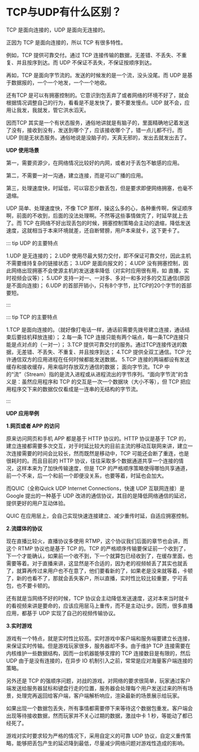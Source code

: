 # TCP与UDP有什么区别？

TCP 是面向连接的，UDP 是面向无连接的。

正因为 TCP 是面向连接的，所以 TCP 有很多特性。

例如，TCP 提供可靠交付。通过 TCP 连接传输的数据，无差错、不丢失、不重复、并且按序到达。而 UDP 不保证不丢失，不保证按顺序到达。

再如，TCP 是面向字节流的。发送的时候发的是一个流，没头没尾。而 UDP 是基于数据报的，一个一个地发，一个一个地收。

还有TCP 是可以有拥塞控制的。它意识到包丢弃了或者网络的环境不好了，就会根据情况调整自己的行为，看看是不是发快了，要不要发慢点。UDP 就不会，应用让我发，我就发，管它洪水滔天。

因而TCP 其实是一个有状态服务，通俗地讲就是有脑子的，里面精确地记着发送了没有，接收到没有，发送到哪个了，应该接收哪个了，错一点儿都不行。而 UDP 则是无状态服务。通俗地说是没脑子的，天真无邪的，发出去就发出去了。

**UDP 使用场景**

第一，需要资源少，在网络情况比较好的内网，或者对于丢包不敏感的应用。

第二，不需要一对一沟通，建立连接，而是可以广播的应用。

第三，处理速度快，时延低，可以容忍少数丢包，但是要求即便网络拥塞，也毫不退缩。


UDP 简单、处理速度快，不像 TCP 那样，操这么多的心，各种重传啊，保证顺序啊，前面的不收到，后面的没法处理啊。不然等这些事情做完了，时延早就上去了。而 TCP 在网络不好出现丢包的时候，拥塞控制策略会主动的退缩，降低发送速度，这就相当于本来环境就差，还自断臂膀，用户本来就卡，这下更卡了。


::: tip UDP 的主要特点

1.UDP 是无连接的；
2.UDP 使用尽最大努力交付，即不保证可靠交付，因此主机不需要维持复杂的链接状态；
3.UDP 是面向报文的； 
4.UDP 没有拥塞控制，因此网络出现拥塞不会使源主机的发送速率降低（对实时应用很有用，如 直播，实时视频会议等）； 
5.UDP 支持一对一、一对多、多对一和多对多的交互通信(原因是不面向连接)； 
6.UDP 的首部开销小，只有8个字节，比TCP的20个字节的首部要短。

:::  

::: tip TCP 的主要特点

1.TCP 是面向连接的。（就好像打电话一样，通话前需要先拨号建立连接，通话结束后要挂机释放连接）； 
2.每一条 TCP 连接只能有两个端点，每一条TCP连接只能是点对点的（一对一）； 
3.TCP 提供可靠交付的服务。通过TCP连接传送的数据，无差错、不丢失、不重复、并且按序到达； 
4.TCP 提供全双工通信。TCP 允许通信双方的应用进程在任何时候都能发送数据。
5.TCP 连接的两端都设有发送缓存和接收缓存，用来临时存放双方通信的数据； 面向字节流。TCP 中的“流”（Stream）指的是流入进程或从进程流出的字节序列。“面向字节流”的含义是：虽然应用程序和 TCP 的交互是一次一个数据块（大小不等），但 TCP 把应用程序交下来的数据仅仅看成是一连串的无结构的字节流。

:::  
  

**UDP 应用举例**

**1.网页或者 APP 的访问**

原来访问网页和手机 APP 都是基于 HTTP 协议的。HTTP 协议是基于 TCP 的，建立连接都需要多次交互，对于时延比较大的目前主流的移动互联网来讲，建立一次连接需要的时间会比较长，然而既然是移动中，TCP 可能还会断了重连，也是很耗时的。而且目前的 HTTP 协议，往往采取多个数据通道共享一个连接的情况，这样本来为了加快传输速度，但是 TCP 的严格顺序策略使得哪怕共享通道，前一个不来，后一个和前一个即便没关系，也要等着，时延也会加大。

而QUIC（全称Quick UDP Internet Connections，快速 UDP 互联网连接）是 Google 提出的一种基于 UDP 改进的通信协议，其目的是降低网络通信的延迟，提供更好的用户互动体验。

QUIC 在应用层上，会自己实现快速连接建立、减少重传时延，自适应拥塞控制。

**2.流媒体的协议**

现在直播比较火，直播协议多使用 RTMP，这个协议我们后面的章节也会讲，而这个 RTMP 协议也是基于 TCP 的。TCP 的严格顺序传输要保证前一个收到了，下一个才能确认，如果前一个收不到，下一个就算包已经收到了，在缓存里面，也需要等着。对于直播来讲，这显然是不合适的，因为老的视频帧丢了其实也就丢了，就算再传过来用户也不在意了，他们要看新的了，如果老是没来就等着，卡顿了，新的也看不了，那就会丢失客户，所以直播，实时性比较比较重要，宁可丢包，也不要卡顿的。

还有就是当网络不好的时候，TCP 协议会主动降低发送速度，这对本来当时就卡的看视频来讲是要命的，应该应用层马上重传，而不是主动让步。因而，很多直播应用，都基于 UDP 实现了自己的视频传输协议。

**3.实时游戏**

游戏有一个特点，就是实时性比较高。实时游戏中客户端和服务端要建立长连接，来保证实时传输。但是游戏玩家很多，服务器却不多。由于维护 TCP 连接需要在内核维护一些数据结构，因而一台机器能够支撑的 TCP 连接数目是有限的，然后 UDP 由于是没有连接的，在异步 IO 机制引入之前，常常是应对海量客户端连接的策略。

另外还是 TCP 的强顺序问题，对战的游戏，对网络的要求很简单，玩家通过客户端发送给服务器鼠标和键盘行走的位置，服务器会处理每个用户发送过来的所有场景，处理完再返回给客户端，客户端解析响应，渲染最新的场景展示给玩家。

如果出现一个数据包丢失，所有事情都需要停下来等待这个数据包重发。客户端会出现等待接收数据，然而玩家并不关心过期的数据，激战中卡 1 秒，等能动了都已经死了。

游戏对实时要求较为严格的情况下，采用自定义的可靠 UDP 协议，自定义重传策略，能够把丢包产生的延迟降到最低，尽量减少网络问题对游戏性造成的影响。

